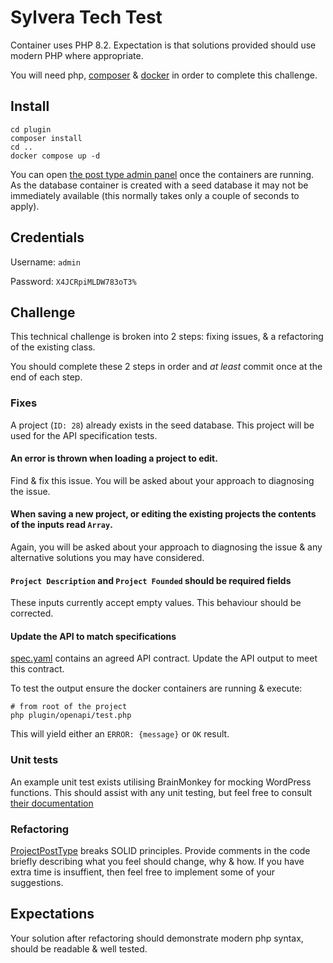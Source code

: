 # Sylvera Tech Test

Container uses PHP 8.2. Expectation is that solutions provided should use modern PHP where appropriate.

You will need php, [composer](https://getcomposer.org/download/) & [docker](https://www.docker.com/products/docker-desktop/) in order to complete this challenge.

## Install

```shell
cd plugin
composer install
cd ..
docker compose up -d
```

You can open [the post type admin panel](http://localhost:8080/wp-admin/edit.php?post_type=project) once the containers are running. As the database container is created with a seed database it may not be immediately available (this normally takes only a couple of seconds to apply).

## Credentials

Username: `admin`

Password: `X4JCRpiMLDW783oT3%`

## Challenge

This technical challenge is broken into 2 steps: fixing issues, & a refactoring of the existing class.

You should complete these 2 steps in order and _at least_ commit once at the end of each step.

### Fixes

A project (`ID: 28`) already exists in the seed database. This project will be used for the API specification tests. 

#### An error is thrown when loading a project to edit.

Find & fix this issue. You will be asked about your approach to diagnosing the issue.

#### When saving a new project, or editing the existing projects the contents of the inputs read `Array`.

Again, you will be asked about your approach to diagnosing the issue & any alternative solutions you may have considered.

#### `Project Description` and `Project Founded` should be required fields

These inputs currently accept empty values. This behaviour should be corrected.   

#### Update the API to match specifications

[spec.yaml](plugin/openapi/spec.yaml) contains an agreed API contract. Update the API output to meet this contract.

To test the output ensure the docker containers are running & execute:

```shell
# from root of the project
php plugin/openapi/test.php
```

This will yield either an `ERROR: {message}` or `OK` result.

### Unit tests

An example unit test exists utilising BrainMonkey for mocking WordPress functions. This should assist with any unit testing, but feel free to consult [their documentation](https://giuseppe-mazzapica.gitbook.io/brain-monkey/functions-testing-tools/functions-expect)

### Refactoring

[ProjectPostType](plugin/src/ProjectPostType.php) breaks SOLID principles. Provide comments in the code briefly describing what you feel should change, why & how. If you have extra time is insuffient, then feel free to implement some of your suggestions.

## Expectations

Your solution after refactoring should demonstrate modern php syntax, should be readable & well tested. 
